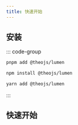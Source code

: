 ```yaml
---
title: 快速开始
---
```


## 安装

::: code-group

```sh [pnpm]
pnpm add @theojs/lumen
```

```sh [npm]
npm install @theojs/lumen
```

```sh [yarn]
yarn add @theojs/lumen
```

:::

## 快速开始

<BoxCube
  :items="[
    {
      name: '导入主题',
      link: 'theme',
      icon: 'heroicons:puzzle-piece-solid',
      color: '#ff9800'
    },
    {
      name: '首页公告栏',
      link: 'Announcement',
      icon: 'heroicons-solid:megaphone',
      color: '#e74c3c'
    },
    {
      name: '首页下划线',
      link: 'HomeUnderline',
      icon: 'heroicons:paint-brush-solid',
      color: '#3498db'
    },
    {
      name: '页脚配置',
      link: 'HomeFooter',
      icon: 'heroicons-solid:template',
      color: '#2ecc71'
    },
    {
      name: '侧边栏链接',
      link: 'DocAsideLogo',
      icon: 'heroicons:bars-3-16-solid',
      color: '#9b59b6'
    },
    {
      name: '视频组件',
      link: 'DocVideoLink',
      icon: 'heroicons-solid:video-camera',
      color: '#f39c12'
    },
    {
      name: '链接卡片',
      link: 'LinkCard',
      icon: 'heroicons-solid:rectangle-group',
      color: '#1abc9c'
    },
    {
      name: '页面分享按钮',
      link: 'ShareButton',
      icon: 'heroicons-solid:share',
      color: '#007bff'
    },
    {
      name: '图片描述',
      link: 'Image-description',
      icon: 'heroicons-solid:photo',
      color: '#2ecc71'
    },
    {
      name: 'Twikoo 评论',
      link: 'DocTwikoo',
      icon: 'heroicons-solid:chat',
      color: '#3498db'
    },
    {
      name: '站点统计',
      link: 'analytics',
      icon: 'heroicons:chart-bar-square-solid',
      color: '#007bff'
    }
  ]"
/>
